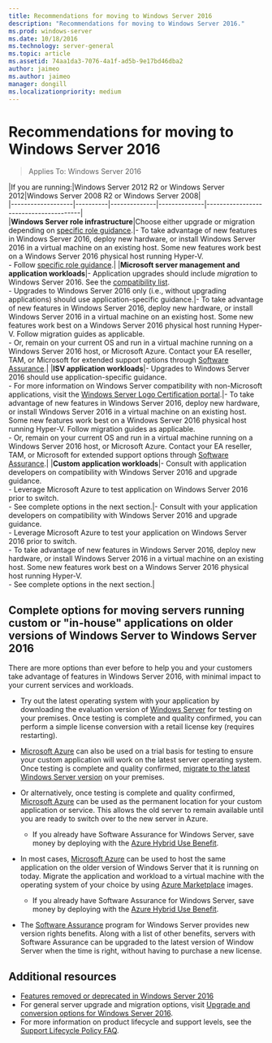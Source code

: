 ```yaml
---
title: Recommendations for moving to Windows Server 2016
description: "Recommendations for moving to Windows Server 2016."
ms.prod: windows-server
ms.date: 10/18/2016
ms.technology: server-general
ms.topic: article
ms.assetid: 74aa1da3-7076-4a1f-ad5b-9e17bd46dba2
author: jaimeo
ms.author: jaimeo
manager: dongill
ms.localizationpriority: medium
---
```

# Recommendations for moving to Windows Server 2016

>Applies To: Windows Server 2016


|If you are running:|Windows Server 2012 R2 or Windows Server 2012|Windows Server 2008 R2 or Windows Server 2008|  
|-------------------|----------|--------------|--------------|---------------------------------------|  
|**Windows Server role infrastructure**|Choose either upgrade or migration depending on [specific role guidance](https://technet.microsoft.com/windowsserver/jj554790).|- To take advantage of new features in Windows Server 2016, deploy new hardware, or install Windows Server 2016 in a virtual machine on an existing host. Some new features work best on a Windows Server 2016 physical host running Hyper-V. <br>- Follow [specific role guidance](https://technet.microsoft.com/windowsserver/jj554790).|
|**Microsoft server management and application workloads**|- Application upgrades should include *migration* to Windows Server 2016. See the [compatibility list](Server-Application-Compatibility.md). <br>- Upgrades to Windows Server 2016 only (i.e., without upgrading applications) should use application-specific guidance.|- To take advantage of new features in Windows Server 2016, deploy new hardware, or install Windows Server 2016 in a virtual machine on an existing host. Some new features work best on a Windows Server 2016 physical host running Hyper-V. Follow migration guides as applicable. <br>- Or, remain on your current OS and run in a virtual machine running on a Windows Server 2016 host, or Microsoft Azure. Contact your EA reseller, TAM, or Microsoft for extended support options through [Software Assurance](https://www.microsoft.com/Licensing/licensing-programs/software-assurance-default.aspx).|
|**ISV application workloads**|- Upgrades to Windows Server 2016 should use application-specific guidance. <br>- For more information on Windows Server compatibility with non-Microsoft applications, visit the [Windows Server Logo Certification portal](https://msdn.microsoft.com/enterprisecloudcertified).|- To take advantage of new features in Windows Server 2016, deploy new hardware, or install Windows Server 2016 in a virtual machine on an existing host. Some new features work best on a Windows Server 2016 physical host running Hyper-V. Follow migration guides as applicable. <br>- Or, remain on your current OS and run in a virtual machine running on a Windows Server 2016 host, or Microsoft Azure. Contact your EA reseller, TAM, or Microsoft for extended support options through [Software Assurance](https://www.microsoft.com/Licensing/licensing-programs/software-assurance-default.aspx).|
|**Custom application workloads**|- Consult with application developers on compatibility with Windows Server 2016 and upgrade guidance. <br>- Leverage Microsoft Azure to test application on Windows Server 2016 prior to switch. <br>- See complete options in the next section.|- Consult with your application developers on compatibility with Windows Server 2016 and upgrade guidance. <br>- Leverage Microsoft Azure to test your application on Windows Server 2016 prior to switch. <br>- To take advantage of new features in Windows Server 2016, deploy new hardware, or install Windows Server 2016 in a virtual machine on an existing host. Some new features work best on a Windows Server 2016 physical host running Hyper-V. <br>- See complete options in the next section.|

## Complete options for moving servers running custom or "in-house" applications on older versions of Windows Server to Windows Server 2016

There are more options than ever before to help you and your customers take advantage of features in Windows Server 2016, with minimal impact to your current services and workloads.

- Try out the latest operating system with your application by downloading the evaluation version of [Windows Server](https://www.microsoft.com/evalcenter/evaluate-windows-server-2016) for testing on your premises. Once testing is complete and quality confirmed, you can perform a simple license conversion with a retail license key (requires restarting).

- [Microsoft Azure](https://azure.microsoft.com) can also be used on a trial basis for testing to ensure your custom application will work on the latest server operating system. Once testing is complete and quality confirmed, [migrate to the latest Windows Server version](https://docs.microsoft.com/windows-server/get-started/installation-and-upgrade#upgrade) on your premises. 

- Or alternatively, once testing is complete and quality confirmed, [Microsoft Azure](https://azure.microsoft.com) can be used as the permanent location for your custom application or service. This allows the old server to remain available until you are ready to switch over to the new server in Azure.

    - If you already have Software Assurance for Windows Server, save money by deploying with the [Azure Hybrid Use Benefit](https://azure.microsoft.com/pricing/hybrid-use-benefit/). 

- In most cases, [Microsoft Azure](https://azure.microsoft.com) can be used to host the same application on the older version of Windows Server that it is running on today. Migrate the application and workload to a virtual machine with the operating system of your choice by using [Azure Marketplace](https://azure.microsoft.com/marketplace/) images.

    - If you already have Software Assurance for Windows Server, save money by deploying with the [Azure Hybrid Use Benefit](https://azure.microsoft.com/pricing/hybrid-use-benefit/). 

- The [Software Assurance](https://www.microsoft.com/Licensing/licensing-programs/software-assurance-default.aspx) program for Windows Server provides new version rights benefits. Along with a list of other benefits, servers with Software Assurance can be upgraded to the latest version of Window Server when the time is right, without having to purchase a new license. 

## Additional resources

- [Features removed or deprecated in Windows Server 2016](deprecated-features.md)
- For general server upgrade and migration options, visit [Upgrade and conversion options for Windows Server 2016](Supported-Upgrade-Paths.md).
- For more information on product lifecycle and support levels, see the [Support Lifecycle Policy FAQ](https://support.microsoft.com/help/17140/support-lifecycle-policy-faq).

